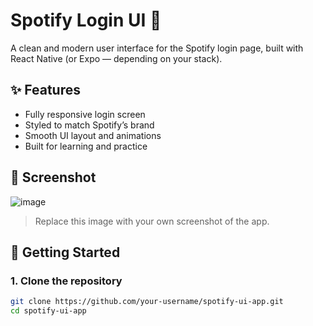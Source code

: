 # Spotify Login UI 🎵

A clean and modern user interface for the Spotify login page, built with React Native (or Expo — depending on your stack).

## ✨ Features

- Fully responsive login screen
- Styled to match Spotify’s brand
- Smooth UI layout and animations
- Built for learning and practice

## 📸 Screenshot

![image](https://github.com/user-attachments/assets/9237a3a8-1d77-40c9-9d1c-9165408eb725)



> Replace this image with your own screenshot of the app.

## 🚀 Getting Started

### 1. Clone the repository

```bash
git clone https://github.com/your-username/spotify-ui-app.git
cd spotify-ui-app
